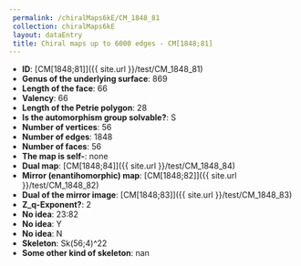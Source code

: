 ```yaml
--- 
 permalink: /chiralMaps6kE/CM_1848_81 
 collection: chiralMaps6kE
 layout: dataEntry
 title: Chiral maps up to 6000 edges - CM[1848;81]
---
```


- **ID**: [CM[1848;81]]({{ site.url }}/test/CM_1848_81)
- **Genus of the underlying surface**: 869
- **Length of the face**: 66
- **Valency**: 66
- **Length of the Petrie polygon**: 28
- **Is the automorphism group solvable?**: S
- **Number of vertices**: 56
- **Number of edges**: 1848
- **Number of faces**: 56
- **The map is self-**: none
- **Dual map**: [CM[1848;84]]({{ site.url }}/test/CM_1848_84)
- **Mirror (enantihomorphic) map**: [CM[1848;82]]({{ site.url }}/test/CM_1848_82)
- **Dual of the mirror image**: [CM[1848;83]]({{ site.url }}/test/CM_1848_83)
- **Z_q-Exponent?**: 2
- **No idea**:  23:82
- **No idea**: Y
- **No idea**: N
- **Skeleton**: Sk(56;4)^22
- **Some other kind of skeleton**: nan
